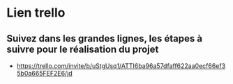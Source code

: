 # Lien trello

## Suivez dans les grandes lignes, les étapes à suivre pour le réalisation du projet

- https://trello.com/invite/b/uStgUsq1/ATTI6ba96a57dfaff622aa0ecf66ef35b0a665FEF2E6/jd


